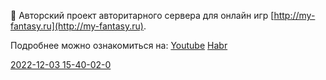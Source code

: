 👋 Авторский проект авторитарного сервера для онлайн игр [http://my-fantasy.ru](http://my-fantasy.ru).    

Подробнее можно ознакомиться на:
[Youtube](https://www.youtube.com/@myfantasyapi)
[Habr](https://habr.com/ru/users/webrobot/posts/)

[2022-12-03 15-40-02-0](https://github.com/webrobot1/webrobot1/assets/20768848/323149f5-d9b4-49d4-968e-28046bfedd5e)

